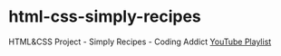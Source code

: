 # html-css-simply-recipes
HTML&amp;CSS Project - Simply Recipes - Coding Addict
[YouTube Playlist](https://www.youtube.com/playlist?list=PLnHJACx3NwAdhoqmE5i_dqSnYHd04doh0)
